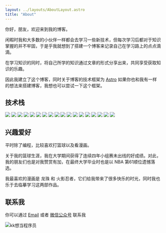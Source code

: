 ```yaml
---
layout: ../layouts/AboutLayout.astro
title: "About"
---
```


你好，朋友，欢迎来到我的博客。

闲暇时我和大多数的小伙伴一样都会去学习一些新技术，但每次学习后都对于知识掌握的并不牢固，于是乎我就想到了搭建一个博客来记录自己在学习路上的点点滴滴。

在学习知识的同时，将自己所学的知识通过文章的形式分享出来，共同享受获取知识的乐趣。

因此我建立了这个博客，同时关于博客的技术框架为 [Astro](https://astro.build/) 如果你也和我有一样的想法来搭建博客，我想也可以尝试一下这个框架。

## 技术栈
<div class="grid grid-cols-3 gap-3 sm:grid-cols-6">
  <img class="rounded-md mb-0" src="https://img.shields.io/badge/Html-E34F26?style=for-the-badge&logo=html5&logoColor=white"></img>
  <img class="rounded-md mb-0" src="https://img.shields.io/badge/css-1572B6?style=for-the-badge&logo=css3&logoColor=white"></img>
  <img class="rounded-md mb-0" src="https://img.shields.io/badge/sass-CC6699?style=for-the-badge&logo=sass&logoColor=white"></img>
  <img class="rounded-md mb-0" src="https://img.shields.io/badge/javascript-F7DF1E?style=for-the-badge&logo=javascript&logoColor=white"></img>
  <img class="rounded-md mb-0" src="https://img.shields.io/badge/typescript-3178C6?style=for-the-badge&logo=typescript&logoColor=white"></img>
  <img class="rounded-md mb-0" src="https://img.shields.io/badge/Vue-4FC08D?style=for-the-badge&logo=vuedotjs&logoColor=white"></img>
  <img class="rounded-md mb-0" src="https://img.shields.io/badge/react-61DAFB?style=for-the-badge&logo=react&logoColor=white"></img>
  <img class="rounded-md mb-0" src="https://img.shields.io/badge/weapp-07C160?style=for-the-badge&logo=wechat&logoColor=white"></img>
  <img class="rounded-md mb-0" src="https://img.shields.io/badge/node-339933?style=for-the-badge&logo=nodedotjs&logoColor=white"></img>
  <img class="rounded-md mb-0" src="https://img.shields.io/badge/nuxt-00DC82?style=for-the-badge&logo=nuxtdotjs&logoColor=white"></img>
  <img class="rounded-md mb-0" src="https://img.shields.io/badge/nest-E0234E?style=for-the-badge&logo=nestjs&logoColor=white"></img>
  <img class="rounded-md mb-0" src="https://img.shields.io/badge/vite-646CFF?style=for-the-badge&logo=vite&logoColor=white"></img>
  <img class="rounded-md mb-0" src="https://img.shields.io/badge/webpack-8DD6F9?style=for-the-badge&logo=webpack&logoColor=white"></img>
  <img class="rounded-md mb-0" src="https://img.shields.io/badge/vitest-6E9F18?style=for-the-badge&logo=vitest&logoColor=white"></img>
  <img class="rounded-md mb-0" src="https://img.shields.io/badge/tailwind-06B6D4?style=for-the-badge&logo=tailwindcss&logoColor=white"></img>
  <img class="rounded-md mb-0" src="https://img.shields.io/badge/unocss-333333?style=for-the-badge&logo=unocss&logoColor=white"></img>
  <img class="rounded-md mb-0" src="https://img.shields.io/badge/MySQL-4479A1?style=for-the-badge&logo=mysql&logoColor=white"></img>
  <img class="rounded-md mb-0" src="https://img.shields.io/badge/git-F05032?style=for-the-badge&logo=git&logoColor=white"></img>
</div> 

## 兴趣爱好

平时除了编程，比较喜欢打篮球以及看漫画。

关于我的篮球生涯，我在大学期间获得了连续四年小组赛未出线的好成绩。对此，我的朋友们也是对我赞赏有加，在最终大学毕业时也是以 NBA 第61顺位遗憾落选。

我最喜欢的漫画是 龙珠 和 火影忍者，它们给我带来了很多快乐的时光，同时我也乐于去临摹学习这两部作品。

## 联系我

你可以通过 [Email](mailto:2020583117@qq.com)  或者 [微信公众号](https://weixin.sogou.com/weixin?type=1&query=kk%E6%83%B3%E5%BD%93%E7%A8%8B%E5%BA%8F%E5%91%98) 联系我

<div>
  <img src="/assets/weixin.jpg" class="sm:w-1/3 float-left" alt="kk想当程序员">
</div>
